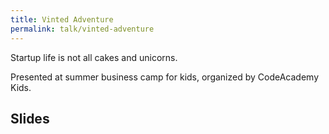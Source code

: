 ```yaml
---
title: Vinted Adventure
permalink: talk/vinted-adventure
---
```


Startup life is not all cakes and unicorns.

Presented at summer business camp for kids, organized by CodeAcademy Kids.

## Slides

<script class="speakerdeck-embed" data-id="5aa59c6eca5143808cc83ba2172b3612" data-ratio="1.77777777777778" src="//speakerdeck.com/assets/embed.js"></script>
